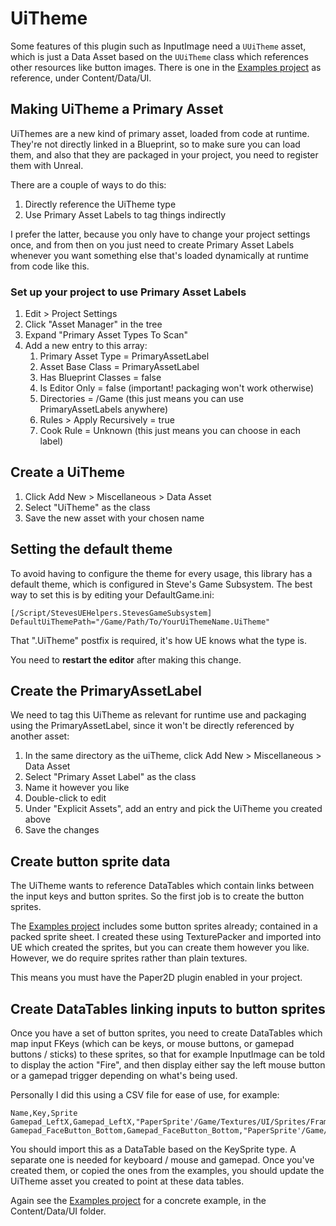 # UiTheme

Some features of this plugin such as InputImage need a `UUiTheme` asset, which 
is just a Data Asset based on the `UUiTheme` class which references other 
resources like button images. There is one in the 
[Examples project](https://github.com/sinbad/StevesUEExamples) as reference, 
under Content/Data/UI.

## Making UiTheme a Primary Asset

UiThemes are a new kind of primary asset, loaded from code at runtime. They're not directly
linked in a Blueprint, so to make sure you can load them, and also that they
are packaged in your project, you need to register them with Unreal. 

There are a couple of ways to do this:

1. Directly reference the UiTheme type
2. Use Primary Asset Labels to tag things indirectly

I prefer the latter, because you only have to change your project settings once, 
and from then on you just need to create Primary Asset Labels whenever you
want something else that's loaded dynamically at runtime from code like this.

### Set up your project to use Primary Asset Labels

1. Edit > Project Settings
1. Click "Asset Manager" in the tree
1. Expand "Primary Asset Types To Scan"
1. Add a new entry to this array:
   1. Primary Asset Type = PrimaryAssetLabel
   1. Asset Base Class = PrimaryAssetLabel
   1. Has Blueprint Classes = false
   1. Is Editor Only = false (important! packaging won't work otherwise)
   1. Directories = /Game  (this just means you can use PrimaryAssetLabels anywhere)
   1. Rules > Apply Recursively = true
   1. Cook Rule = Unknown (this just means you can choose in each label)


## Create a UiTheme

1. Click Add New > Miscellaneous > Data Asset
1. Select "UiTheme" as the class
1. Save the new asset with your chosen name

## Setting the default theme

To avoid having to configure the theme for every usage, this library has a
default theme, which is configured in Steve's Game Subsystem. The best way
to set this is by editing your DefaultGame.ini:

```
[/Script/StevesUEHelpers.StevesGameSubsystem]
DefaultUiThemePath="/Game/Path/To/YourUiThemeName.UiTheme"
```

That ".UiTheme" postfix is required, it's how UE knows what the type is.

You need to **restart the editor** after making this change.

## Create the PrimaryAssetLabel

We need to tag this UiTheme as relevant for runtime use and packaging using the
PrimaryAssetLabel, since it won't be directly referenced by another asset:

1. In the same directory as the uiTheme, click Add New > Miscellaneous > Data Asset
1. Select "Primary Asset Label" as the class
1. Name it however you like
1. Double-click to edit
1. Under "Explicit Assets", add an entry and pick the UiTheme you created above
1. Save the changes


## Create button sprite data

The UiTheme wants to reference DataTables which contain links between the input
keys and button sprites. So the first job is to create the button sprites.

The [Examples project](https://github.com/sinbad/StevesUEExamples) includes some 
button sprites already; contained in a packed sprite sheet. I created these using 
TexturePacker and imported into UE which created the sprites, but you can create 
them however you like. However, we do require sprites rather than plain textures.

This means you must have the Paper2D plugin enabled in your project.

## Create DataTables linking inputs to button sprites 

Once you have a set of button sprites, you need to create DataTables which map
input FKeys (which can be keys, or mouse buttons, or gamepad buttons / sticks)
to these sprites, so that for example InputImage can be told to display the action 
"Fire", and then display either say the left mouse button or a gamepad trigger
depending on what's being used.

Personally I did this using a CSV file for ease of use, for example:

```csv
Name,Key,Sprite
Gamepad_LeftX,Gamepad_LeftX,"PaperSprite'/Game/Textures/UI/Sprites/Frames/XboxOne_Left_Stick'"
Gamepad_FaceButton_Bottom,Gamepad_FaceButton_Bottom,"PaperSprite'/Game/Textures/UI/Sprites/Frames/XboxOne_A'"
```

You should import this as a DataTable based on the KeySprite type. A separate
one is needed for keyboard / mouse and gamepad. Once you've created them, or
copied the ones from the examples, you should update the UiTheme asset you 
created to point at these data tables.

Again see the [Examples project](https://github.com/sinbad/StevesUEExamples) for
a concrete example, in the Content/Data/UI folder.
